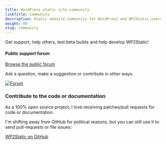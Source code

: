 ```yaml
---
title: WordPress static site community
linkTitle: Community
description: Static website community for WordPress and WP2Static users.
weight: 80
slug: community
---
```


Get support, help others, test beta builds and help develop WP2Static!

#### Public support forum

[Browse the public forum](https://www.staticword.press/c/wordpress-static-site-generators/wp2static/)

Ask a question, make a suggestion or contribute in other ways.


[![Forum](/images/public_forum.png)](https://www.staticword.press/c/wordpress-static-site-generators/wp2static/)


### Contribute to the code or documentation

As a 100% open source project, I love receiving patches/pull requests for code or documentation.

I'm shifting away from GitHub for political reasons, but you can still use it to send pull-requests or file issues:

[WP2Static on GitHub](http://github.com/WP2Static/)
